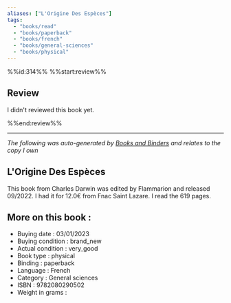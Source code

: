 ```yaml
---
aliases: ["L'Origine Des Espèces"] 
tags: 
  - "books/read" 
  - "books/paperback" 
  - "books/french"
  - "books/general-sciences"
  - "books/physical"
---
```

%%id:314%%
%%start:review%%
## Review
I didn't reviewed this book yet. 

%%end:review%%

---
_The following was auto-generated by [Books and Binders](Books%20and%20Binders.md) and relates to the copy I own_
## L'Origine Des Espèces
This book from Charles Darwin was edited by Flammarion and released 09/2022. I had it for 12.0€ from Fnac Saint Lazare. I read the 619 pages.

## More on this book :
- Buying date : 03/01/2023
- Buying condition : brand_new
- Actual condition : very_good
- Book type : physical
- Binding : paperback
- Language : French
- Category : General sciences
- ISBN : 9782080290502
- Weight in grams : 